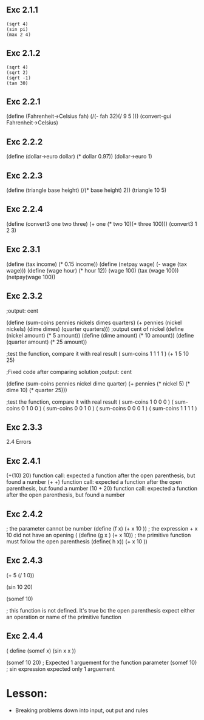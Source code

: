 ## Exc 2.1.1
```
(sqrt 4)
(sin pi)
(max 2 4)
```
## Exc 2.1.2
```
(sqrt 4)
(sqrt 2)
(sqrt -1)
(tan 30)
```

## Exc 2.2.1
(define (Fahrenheit->Celsius fah)
  (/(- fah 32)(/ 9 5 )))
(convert-gui Fahrenheit->Celsius)

## Exc 2.2.2
(define (dollar->euro dollar)
  (* dollar 0.97))
(dollar->euro 1)

## Exc 2.2.3
(define (triangle base height)
  (/(* base height) 2))
(triangle 10 5)

## Exc 2.2.4
(define (convert3 one two three)
  (+ one (* two 10)(* three 100)))
(convert3 1 2 3)

## Exc 2.3.1
(define (tax income)
  (* 0.15 income))
(define (netpay wage)
  (- wage (tax wage)))
(define (wage hour)
  (* hour 12))
(wage 100)
(tax (wage 100))
(netpay(wage 100))

## Exc 2.3.2
;output: cent

(define (sum-coins pennies nickels dimes quarters)
  (+ pennies (nickel nickels) (dime dimes) (quarter quarters)))
;output cent of nickel
(define (nickel amount)
  (* 5 amount))
(define (dime amount)
  (* 10 amount))
(define (quarter amount)
  (* 25 amount))

;test the function, compare it with real result
( sum-coins 1 1 1 1 )
(+ 1 5 10 25)

;Fixed code after comparing solution
;output: cent

(define (sum-coins pennies nickel dime quarter)
  (+ pennies (* nickel 5) (* dime 10) (* quarter 25)))


;test the function, compare it with real result
( sum-coins 1 0 0 0 )
( sum-coins 0 1 0 0 )
( sum-coins 0 0 1 0 )
( sum-coins 0 0 0 1 )
( sum-coins 1 1 1 1 )
## Exc 2.3.3

2.4 Errors
## Exc 2.4.1
(+(10) 20)
function call: expected a function after the open parenthesis, but found a number
(+ +)
function call: expected a function after the open parenthesis, but found a number
(10 + 20)
function call: expected a function after the open parenthesis, but found a number

## Exc 2.4.2
; the parameter cannot be number
(define (f x)
  (+ x 10 ))
; the expression + x 10 did not have an opening (
(define (g x )
  (+ x 10))
; the primitive function must follow the open parenthesis
(define( h x))
  (+ x 10 ))

## Exc 2.4.3
(+ 5 (/ 1 0))

(sin 10 20)

(somef 10)

; this function is not defined. It's true bc the open parenthesis expect either an operation or name of the primitive function

## Exc 2.4.4
( define (somef x)
  (sin x x ))

(somef 10 20)
; Expected 1 arguement for the function parameter
(somef 10)
; sin expression expected only 1 arguement

# Lesson:
- Breaking problems down into input, out put and rules
